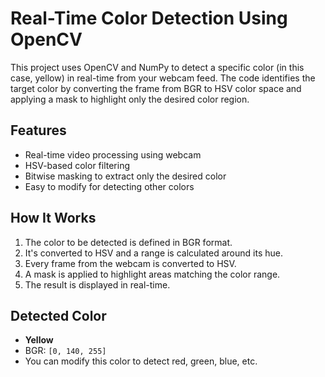 # Real-Time Color Detection Using OpenCV 

This project uses OpenCV and NumPy to detect a specific color (in this case, yellow) in real-time from your webcam feed. The code identifies the target color by converting the frame from BGR to HSV color space and applying a mask to highlight only the desired color region.

##  Features
- Real-time video processing using webcam
- HSV-based color filtering
- Bitwise masking to extract only the desired color
- Easy to modify for detecting other colors

##  How It Works
1. The color to be detected is defined in BGR format.
2. It's converted to HSV and a range is calculated around its hue.
3. Every frame from the webcam is converted to HSV.
4. A mask is applied to highlight areas matching the color range.
5. The result is displayed in real-time.

##  Detected Color
- **Yellow**
- BGR: `[0, 140, 255]`
- You can modify this color to detect red, green, blue, etc.
